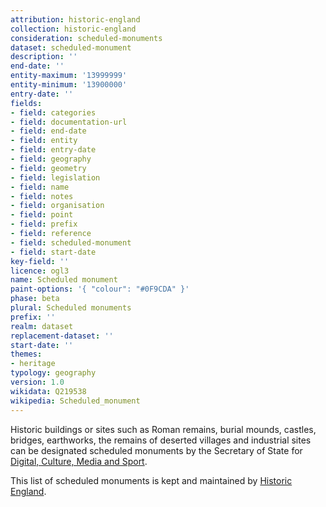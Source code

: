 ```yaml
---
attribution: historic-england
collection: historic-england
consideration: scheduled-monuments
dataset: scheduled-monument
description: ''
end-date: ''
entity-maximum: '13999999'
entity-minimum: '13900000'
entry-date: ''
fields:
- field: categories
- field: documentation-url
- field: end-date
- field: entity
- field: entry-date
- field: geography
- field: geometry
- field: legislation
- field: name
- field: notes
- field: organisation
- field: point
- field: prefix
- field: reference
- field: scheduled-monument
- field: start-date
key-field: ''
licence: ogl3
name: Scheduled monument
paint-options: '{ "colour": "#0F9CDA" }'
phase: beta
plural: Scheduled monuments
prefix: ''
realm: dataset
replacement-dataset: ''
start-date: ''
themes:
- heritage
typology: geography
version: 1.0
wikidata: Q219538
wikipedia: Scheduled_monument
---
```


Historic buildings or sites such as Roman remains, burial mounds, castles, bridges, earthworks, the remains of deserted villages and industrial sites can be designated scheduled monuments by the Secretary of State for [Digital, Culture, Media and Sport](https://www.gov.uk/government/organisations/department-for-digital-culture-media-sport). 

This list of scheduled monuments is kept and maintained by [Historic England](https://historicengland.org.uk/).

